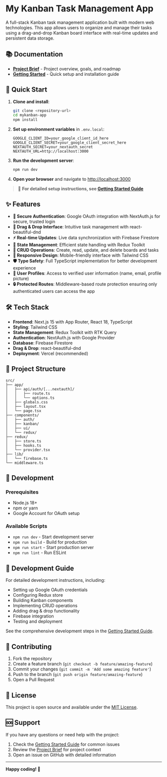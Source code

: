 # My Kanban Task Management App

A full-stack Kanban task management application built with modern web technologies. This app allows users to organize and manage their tasks using a drag-and-drop Kanban board interface with real-time updates and persistent data storage.

## 📚 Documentation

- **[Project Brief](docs/PROJECT_BRIEF.md)** - Project overview, goals, and roadmap
- **[Getting Started](docs/GETTING_STARTED.md)** - Quick setup and installation guide

## 🚀 Quick Start

1. **Clone and install**:
   ```bash
   git clone <repository-url>
   cd mykanban-app
   npm install
   ```

2. **Set up environment variables** in `.env.local`:
   ```env
   GOOGLE_CLIENT_ID=your_google_client_id_here
   GOOGLE_CLIENT_SECRET=your_google_client_secret_here
   NEXTAUTH_SECRET=your_nextauth_secret
   NEXTAUTH_URL=http://localhost:3000
   ```

3. **Run the development server**:
   ```bash
   npm run dev
   ```

4. **Open your browser** and navigate to [http://localhost:3000](http://localhost:3000)

> 📖 **For detailed setup instructions, see [Getting Started Guide](docs/GETTING_STARTED.md)**

## ✨ Features

- **🔐 Secure Authentication**: Google OAuth integration with NextAuth.js for secure, trusted login
- **🎯 Drag & Drop Interface**: Intuitive task management with react-beautiful-dnd
- **⚡ Real-time Updates**: Live data synchronization with Firebase Firestore
- **🔄 State Management**: Efficient state handling with Redux Toolkit
- **📝 CRUD Operations**: Create, read, update, and delete boards and tasks
- **📱 Responsive Design**: Mobile-friendly interface with Tailwind CSS
- **🛡️ Type Safety**: Full TypeScript implementation for better development experience
- **👤 User Profiles**: Access to verified user information (name, email, profile picture)
- **🔒 Protected Routes**: Middleware-based route protection ensuring only authenticated users can access the app

## 🛠️ Tech Stack

- **Frontend**: Next.js 15 with App Router, React 18, TypeScript
- **Styling**: Tailwind CSS
- **State Management**: Redux Toolkit with RTK Query
- **Authentication**: NextAuth.js with Google Provider
- **Database**: Firebase Firestore
- **Drag & Drop**: react-beautiful-dnd
- **Deployment**: Vercel (recommended)

## 📁 Project Structure

```
src/
├── app/
│   ├── api/auth/[...nextauth]/
│   │   ├── route.ts
│   │   └── options.ts
│   ├── globals.css
│   ├── layout.tsx
│   └── page.tsx
├── components/
│   ├── auth/
│   ├── kanban/
│   ├── ui/
│   └── redux/
├── redux/
│   ├── store.ts
│   ├── hooks.ts
│   └── provider.tsx
├── lib/
│   └── firebase.ts
└── middleware.ts
```

## 🔧 Development

### Prerequisites

- Node.js 18+
- npm or yarn
- Google Account for OAuth setup

### Available Scripts

- `npm run dev` - Start development server
- `npm run build` - Build for production
- `npm run start` - Start production server
- `npm run lint` - Run ESLint

## 📖 Development Guide

For detailed development instructions, including:

- Setting up Google OAuth credentials
- Configuring Redux store
- Building Kanban components
- Implementing CRUD operations
- Adding drag & drop functionality
- Firebase integration
- Testing and deployment

See the comprehensive development steps in the [Getting Started Guide](docs/GETTING_STARTED.md).

## 🤝 Contributing

1. Fork the repository
2. Create a feature branch (`git checkout -b feature/amazing-feature`)
3. Commit your changes (`git commit -m 'Add some amazing feature'`)
4. Push to the branch (`git push origin feature/amazing-feature`)
5. Open a Pull Request

## 📄 License

This project is open source and available under the [MIT License](LICENSE).

## 🆘 Support

If you have any questions or need help with the project:

1. Check the [Getting Started Guide](docs/GETTING_STARTED.md) for common issues
2. Review the [Project Brief](docs/PROJECT_BRIEF.md) for project context
3. Open an issue on GitHub with detailed information

---

**Happy coding! 🎉**

